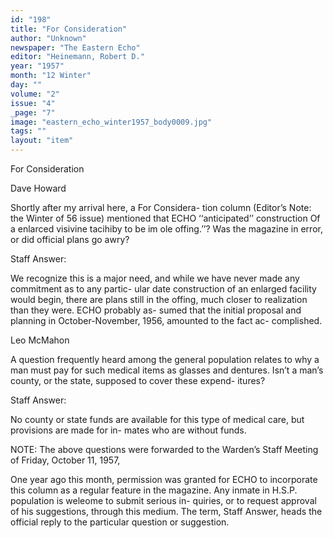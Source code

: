 ```yaml
---
id: "198"
title: "For Consideration"
author: "Unknown"
newspaper: "The Eastern Echo"
editor: "Heinemann, Robert D."
year: "1957"
month: "12 Winter"
day: ""
volume: "2"
issue: "4"
_page: "7"
image: "eastern_echo_winter1957_body0009.jpg"
tags: ""
layout: "item"
---
```

For Consideration

Dave Howard

Shortly after my arrival here, a For Considera-
tion column (Editor’s Note: the Winter of 56 issue)
mentioned that ECHO ‘‘anticipated’’ construction
Of a enlarced visivine tacihiby to be im ole
offing.’’? Was the magazine in error, or did official
plans go awry?

Staff Answer:

We recognize this is a major need, and while we
have never made any commitment as to any partic-
ular date construction of an enlarged facility would
begin, there are plans still in the offing, much closer
to realization than they were. ECHO probably as-
sumed that the initial proposal and planning in
October-November, 1956, amounted to the fact ac-
complished.

Leo McMahon

A question frequently heard among the general
population relates to why a man must pay for such
medical items as glasses and dentures. Isn’t a man’s
county, or the state, supposed to cover these expend-
itures?

Staff Answer:

No county or state funds are available for this
type of medical care, but provisions are made for in-
mates who are without funds.

NOTE: The above questions were forwarded
to the Warden’s Staff Meeting of Friday, October
11, 1957,

One year ago this month, permission was
granted for ECHO to incorporate this column as a
regular feature in the magazine. Any inmate in
H.S.P. population is weleome to submit serious in-
quiries, or to request approval of his suggestions,
through this medium. The term, Staff Answer,
heads the official reply to the particular question or
suggestion.
